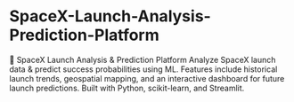 # SpaceX-Launch-Analysis-Prediction-Platform
🚀 SpaceX Launch Analysis &amp; Prediction Platform Analyze SpaceX launch data &amp; predict success probabilities using ML. Features include historical launch trends, geospatial mapping, and an interactive dashboard for future launch predictions. Built with Python, scikit-learn, and Streamlit.
